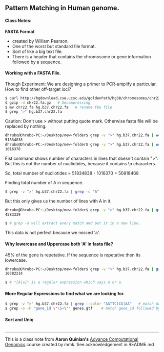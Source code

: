 ## Pattern Matching in Human genome. 

#### Class Notes: 

**FASTA Format**
- created by William Pearson.
- One of the worst but standard file format.
- Sort of like a big text file. 
- There is a header that contains the chromosome or gene information followed by a sequence. 

#### Working with a FASTA File. 

Though Experiment: We are designing a primer to PCR-amplify a particular. How to find other off-target loci? 

```bash
$ curl http://hgdownload.cse.ucsc.edu/goldenPath/hg38/chromosomes/chr22.fa.gz > chr22.fa.gz
$ gzip -d chr22.fa.gz   # Decompressing
$ mv chr22.fa hg.b37.chr22.fa   # rename the file. 
$ grep ">" hg.b37.chr22.fa
```

Caution: Don't use > without putting quote mark. Otherwise fasta file will be replaced by nothing. 

```bash
dhrubo@Dhrubo-PC:~/Desktop/new-folder$ grep -v ">" hg.b37.chr22.fa | wc -c
51834838
dhrubo@Dhrubo-PC:~/Desktop/new-folder$ grep -v ">" hg.b37.chr22.fa | wc -l
1016370
```

Fist command shows number of characters in lines that doesn't contain ">". But this is not the number of nucliotides, because it contains \n characters. 

So, total number of nucliotides = 51834838 - 1016370 = 50818468

Finding total number of A in sequence.

```bash
$ grep -v ">" hg.b37.chr22.fa | grep -c "A"
```
But this only gives us the number of lines with A in it. 

```bash
dhrubo@Dhrubo-PC:~/Desktop/new-folder$ grep -v ">" hg.b37.chr22.fa | grep -o "A" | wc -l
4583339

$ # grep -o will extract every match and put it in a new line. 
```

This data is not perfect because we missed 'a'. 


#### Why lowercase and Uppercase both 'A' in fasta file?

45% of the gene is repetative. If the sequence is repetative then its lowercase. 


```bash
dhrubo@Dhrubo-PC:~/Desktop/new-folder$ grep -v ">" hg.b37.chr22.fa | grep -o "[A|a]" | wc -l
10382214

$ # "[A|a]" is a regular expression which says A or a. 
```

#### More Regular Expressions to find what we are looking for.

```bash
$ grep -v ">" hg.b37.chr22.fa | grep --color "AATTC[CG]AA"   # match AATTCCAA or AATTCGAA
$ grep -o -P "gene_id \"\S+\"" genes.gtf    # match gene_id followed by any non-whitespace surrounded by quotes.
```

#### Sort and Uniq 

```bash

```

---
This is a class note from **Aaron Quinlan's** [Advance Computational Genomics](https://github.com/quinlan-lab/applied-computational-genomics) course created by mmk. See acknowledgement in README.md 
